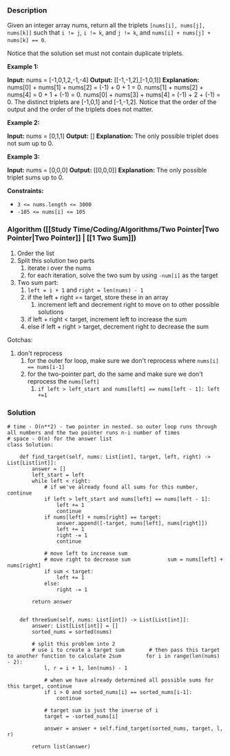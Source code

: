 
### Description

Given an integer array nums, return all the triplets `[nums[i], nums[j], nums[k]]` such that `i != j`, `i != k`, and `j != k`, and `nums[i] + nums[j] + nums[k] == 0`.

Notice that the solution set must not contain duplicate triplets.

**Example 1:**

**Input:** nums = [-1,0,1,2,-1,-4]
**Output:** [[-1,-1,2],[-1,0,1]]
**Explanation:** 
nums[0] + nums[1] + nums[2] = (-1) + 0 + 1 = 0.
nums[1] + nums[2] + nums[4] = 0 + 1 + (-1) = 0.
nums[0] + nums[3] + nums[4] = (-1) + 2 + (-1) = 0.
The distinct triplets are [-1,0,1] and [-1,-1,2].
Notice that the order of the output and the order of the triplets does not matter.

**Example 2:**

**Input:** nums = [0,1,1]
**Output:** []
**Explanation:** The only possible triplet does not sum up to 0.

**Example 3:**

**Input:** nums = [0,0,0]
**Output:** [[0,0,0]]
**Explanation:** The only possible triplet sums up to 0.

**Constraints:**

- `3 <= nums.length <= 3000`
- `-105 <= nums[i] <= 105`

### Algorithm ([[Study Time/Coding/Algorithms/Two Pointer|Two Pointer|Two Pointer]] | [[1 Two Sum]])

1. Order the list
2. Split this solution two parts
	1. iterate i over the nums
	2. for each iteration, solve the two sum by using `-num[i]` as the target
3. Two sum part:
	1. `left = i + 1` and `right = len(nums) - 1`
	2. if the left + right == target, store these in an array
		1. increment left and decrement right to move on to other possible solutions
	3. if left + right < target, increment left to increase the sum
	4. else if left + right > target, decrement right to decrease the sum

Gotchas:
1. don't reprocess
	1. for the outer for loop, make sure we don't reprocess where `nums[i] == nums[i-1]`
	2. for the two-pointer part, do the same and make sure we don't reprocess the `nums[left]`
		1. `if left > left_start and nums[left] == nums[left - 1]: left +=1`

### Solution

```
# time - O(n**2) - two pointer in nested. so outer loop runs through all numbers and the two pointer runs n-i number of times  
# space - O(n) for the answer list  
class Solution:  
  
    def find_target(self, nums: List[int], target, left, right) -> List[List[int]]:  
        answer = []  
        left_start = left  
        while left < right:  
            # if we've already found all sums for this number, continue  
            if left > left_start and nums[left] == nums[left - 1]:  
                left += 1  
                continue  
            if nums[left] + nums[right] == target:  
                answer.append([-target, nums[left], nums[right]])  
                left += 1  
                right -= 1  
                continue  
  
            # move left to increase sum  
            # move right to decrease sum            sum = nums[left] + nums[right]  
            if sum < target:  
                left += 1  
            else:  
                right -= 1  
  
        return answer  
  
  
    def threeSum(self, nums: List[int]) -> List[List[int]]:  
        answer: List[List[int]] = []  
        sorted_nums = sorted(nums)  
  
        # split this problem into 2  
        # use i to create a target sum        # then pass this target to another function to calculate 2sum        for i in range(len(nums) - 2):  
            l, r = i + 1, len(nums) - 1  
  
            # when we have already determined all possible sums for this target, continue  
            if i > 0 and sorted_nums[i] == sorted_nums[i-1]:  
                continue  
  
            # target sum is just the inverse of i  
            target = -sorted_nums[i]  
  
            answer = answer + self.find_target(sorted_nums, target, l, r)  
  
        return list(answer)
```
